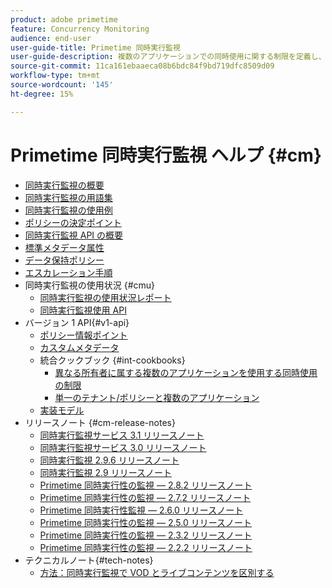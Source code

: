 ```yaml
---
product: adobe primetime
feature: Concurrency Monitoring
audience: end-user
user-guide-title: Primetime 同時実行監視
user-guide-description: 複数のアプリケーションでの同時使用に関する制限を定義し、適用する方法を説明します。
source-git-commit: 11ca161ebaaeca08b6bdc84f9bd719dfc8509d09
workflow-type: tm+mt
source-wordcount: '145'
ht-degree: 15%

---
```



# Primetime 同時実行監視 ヘルプ {#cm}

+ [同時実行監視の概要](cm-home.md)
+ [同時実行監視の用語集](cm-glossary.md)
+ [同時実行監視の使用例](cm-use-cases.md)
+ [ポリシーの決定ポイント](cm-policy-decision-point.md)
+ [同時実行監視 API の概要](cm-api-overview.md)
+ [標準メタデータ属性](standard-metadata-attributes.md)
+ [データ保持ポリシー](data-retention-policy.md)
+ [エスカレーション手順](cm-escalation-procedures.md)
+ 同時実行監視の使用状況 {#cmu}
   + [同時実行監視の使用状況レポート](cm-usage-reports.md)
   + [同時実行監視使用 API](cmu-api.md)
+ バージョン 1 API{#v1-api}
   + [ポリシー情報ポイント](policy-info-pt-versionone.md)
   + [カスタムメタデータ](custom-metadata.md)
   + 統合クックブック {#int-cookbooks}
      + [異なる所有者に属する複数のアプリケーションを使用する同時使用の制限](restrict-concurr-usage-mult-apps.md)
      + [単一のテナント/ポリシーと複数のアプリケーション](single-tenant-policy-mult-app.md)
   + [実装モデル](implementation-models.md)
+ リリースノート {#cm-release-notes}
   + [同時実行監視サービス 3.1 リリースノート](rn-cm-services-31.md)
   + [同時実行監視サービス 3.0 リリースノート](rn-cm-services-30.md)
   + [同時実行監視 2.9.6 リリースノート](rn-cm-296.md)
   + [同時実行監視 2.9 リリースノート](rn-cm-29.md)
   + [Primetime 同時実行性の監視 — 2.8.2 リリースノート](rn-cm-282.md)
   + [Primetime 同時実行性の監視 — 2.7.2 リリースノート](rn-cm-272.md)
   + [Primetime 同時実行性監視 — 2.6.0 リリースノート](rn-cm-260.md)
   + [Primetime 同時実行性の監視 — 2.5.0 リリースノート](rn-cm-250.md)
   + [Primetime 同時実行性の監視 — 2.3.2 リリースノート](rn-cm-232.md)
   + [Primetime 同時実行性の監視 — 2.2.2 リリースノート](rn-cm-222.md)
+ テクニカルノート{#tech-notes}
   + [方法：同時実行監視で VOD とライブコンテンツを区別する](vod-live-dist.md)
<!--    + [Usage reports](usage-rep-versionone.md) -->

